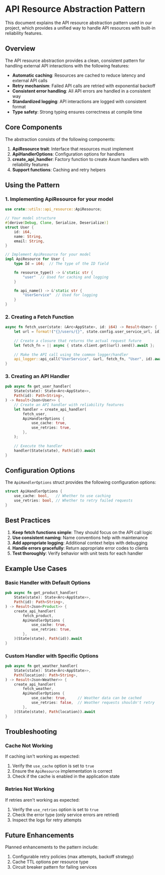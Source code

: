 # API Resource Abstraction Pattern

This document explains the API resource abstraction pattern used in our project, which provides a unified way to handle API resources with built-in reliability features.

## Overview

The API resource abstraction provides a clean, consistent pattern for handling external API interactions with the following features:

- **Automatic caching**: Resources are cached to reduce latency and external API calls
- **Retry mechanism**: Failed API calls are retried with exponential backoff
- **Consistent error handling**: All API errors are handled in a consistent way
- **Standardized logging**: API interactions are logged with consistent format
- **Type safety**: Strong typing ensures correctness at compile time

## Core Components

The abstraction consists of the following components:

1. **ApiResource trait**: Interface that resources must implement
2. **ApiHandlerOptions**: Configuration options for handlers
3. **create_api_handler**: Factory function to create Axum handlers with reliability features
4. **Support functions**: Caching and retry helpers

## Using the Pattern

### 1. Implementing ApiResource for your model

```rust
use crate::utils::api_resource::ApiResource;

// Your model structure
#[derive(Debug, Clone, Serialize, Deserialize)]
struct User {
    id: i64,
    name: String,
    email: String,
}

// Implement ApiResource for your model
impl ApiResource for User {
    type Id = i64;  // The type of the ID field

    fn resource_type() -> &'static str {
        "user"  // Used for caching and logging
    }

    fn api_name() -> &'static str {
        "UserService"  // Used for logging
    }
}
```

### 2. Creating a Fetch Function

```rust
async fn fetch_user(state: &Arc<AppState>, id: i64) -> Result<User> {
    let url = format!("{}/users/{}", state.config.user_service_url, id);
    
    // Create a closure that returns the actual request future
    let fetch_fn = || async { state.client.get(&url).send().await };
    
    // Make the API call using the common logger/handler
    api_logger::api_call("UserService", &url, fetch_fn, "User", id).await
}
```

### 3. Creating an API Handler

```rust
pub async fn get_user_handler(
    State(state): State<Arc<AppState>>,
    Path(id): Path<String>,
) -> Result<Json<User>> {
    // Create an API handler with reliability features
    let handler = create_api_handler(
        fetch_user,
        ApiHandlerOptions {
            use_cache: true,
            use_retries: true,
        },
    );
    
    // Execute the handler
    handler(State(state), Path(id)).await
}
```

## Configuration Options

The `ApiHandlerOptions` struct provides the following configuration options:

```rust
struct ApiHandlerOptions {
    use_cache: bool,   // Whether to use caching
    use_retries: bool, // Whether to retry failed requests
}
```

## Best Practices

1. **Keep fetch functions simple**: They should focus on the API call logic
2. **Use consistent naming**: Name conventions help with maintenance
3. **Add appropriate logging**: Additional context helps with debugging
4. **Handle errors gracefully**: Return appropriate error codes to clients
5. **Test thoroughly**: Verify behavior with unit tests for each handler

## Example Use Cases

### Basic Handler with Default Options

```rust
pub async fn get_product_handler(
    State(state): State<Arc<AppState>>,
    Path(id): Path<String>,
) -> Result<Json<Product>> {
    create_api_handler(
        fetch_product,
        ApiHandlerOptions {
            use_cache: true,
            use_retries: true,
        },
    )(State(state), Path(id)).await
}
```

### Custom Handler with Specific Options

```rust
pub async fn get_weather_handler(
    State(state): State<Arc<AppState>>,
    Path(location): Path<String>,
) -> Result<Json<Weather>> {
    create_api_handler(
        fetch_weather,
        ApiHandlerOptions {
            use_cache: true,     // Weather data can be cached
            use_retries: false,  // Weather requests shouldn't retry
        },
    )(State(state), Path(location)).await
}
```

## Troubleshooting

### Cache Not Working

If caching isn't working as expected:

1. Verify the `use_cache` option is set to `true`
2. Ensure the `ApiResource` implementation is correct
3. Check if the cache is enabled in the application state

### Retries Not Working

If retries aren't working as expected:

1. Verify the `use_retries` option is set to `true`
2. Check the error type (only service errors are retried)
3. Inspect the logs for retry attempts

## Future Enhancements

Planned enhancements to the pattern include:

1. Configurable retry policies (max attempts, backoff strategy)
2. Cache TTL options per resource type
3. Circuit breaker pattern for failing services 
